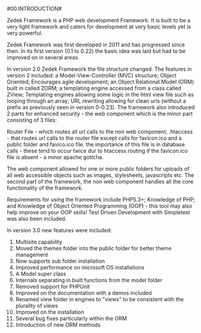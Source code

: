 #00.INTRODUCTION#

Zedek Framework is a PHP web development Framework. It is built to be a very light framework and caters for development at very basic levels yet is very powerful.

Zedek Framework was first developed in 2011 and has progressed since then. In its first version (0.1 to 0.22) the basic idea was laid but had to be improved on in several areas.

In version 2.0 Zedek Framework the file structure changed. The features in version 2 included: a Model-View-Controller (MVC) structure; Object Oriented; Encourages agile development; an Object Relational Model (ORM) built in called ZORM; a templating engine accessed from a class called ZView; Templating engines allowing some logic in the html view file such as looping through an array; URL rewriting allowing for clean urls (without a prefix as previously seen in version 0-0.23). The framework also introduced 2 parts for enhanced security - the web component which is the minor part consisting of 3 files:

Router File - which routes all url calls to the non web component;
.htaccess - that routes url calls to the router file except calls for favicon.ico and a public folder and
favico.ico file. the importance of this file is in database calls - these tend to occur twice dur to htaccess routing if the favicon.ico file is absent - a minor apache gottcha.

The web component allowed for one or more public folders for uploads of all web accessible objects such as images, stylesheets, javascripts etc. The second part of the framework, the non web component handles all the core functionality of the framework.

Requirements for using the framework include PHP5.3+; Knowledge of PHP; and Knowledge of Object Oriented Programming (OOP) - this tool may also help improve on your OOP skills! Test Driven Development with Simpletest was also been included.

In version 3.0 new features were included:

1. Multisite capability
2. Moved the themes folder into the public folder for better theme management
3. Now supports sub folder installation
4. Improved performance on microsoft OS installations
5. A Model super class
6. Internals separating in built functions from the model folder
7. Removed support for PHPUnit
8. Improved on the documentation with a demos included
9. Renamed view folder in engines to "views" to be consistent with the plurality of views
10. Improved on the installation
11. Several bug fixes particularly within the ORM
12. Introduction of new ORM methods 